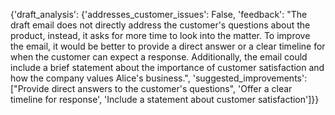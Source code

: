 {'draft_analysis': {'addresses_customer_issues': False, 'feedback': "The draft email does not directly address the customer's questions about the product, instead, it asks for more time to look into the matter. To improve the email, it would be better to provide a direct answer or a clear timeline for when the customer can expect a response. Additionally, the email could include a brief statement about the importance of customer satisfaction and how the company values Alice's business.", 'suggested_improvements': ["Provide direct answers to the customer's questions", 'Offer a clear timeline for response', 'Include a statement about customer satisfaction']}}